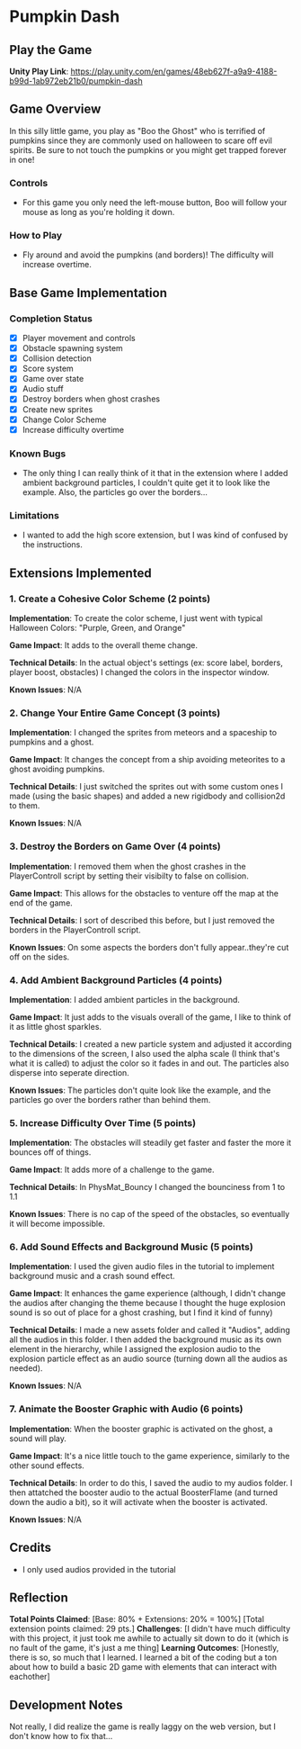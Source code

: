 # Pumpkin Dash

## Play the Game
**Unity Play Link**: https://play.unity.com/en/games/48eb627f-a9a9-4188-b99d-1ab972eb21b0/pumpkin-dash

## Game Overview
In this silly little game, you play as "Boo the Ghost" who is terrified of pumpkins since they are commonly used on halloween to scare off evil spirits. Be sure to not touch the pumpkins or you might get trapped forever in one! 

### Controls
- For this game you only need the left-mouse button, Boo will follow your mouse as long as you're holding it down.

### How to Play
- Fly around and avoid the pumpkins (and borders)! The difficulty will increase overtime.

## Base Game Implementation

### Completion Status
- [x] Player movement and controls
- [x] Obstacle spawning system
- [x] Collision detection
- [x] Score system
- [x] Game over state
- [x] Audio stuff
- [x] Destroy borders when ghost crashes
- [x] Create new sprites
- [x] Change Color Scheme
- [x] Increase difficulty overtime

### Known Bugs
- The only thing I can really think of it that in the extension where I added ambient background particles, I couldn't quite get it to look like the example. Also, the particles go over the borders...

### Limitations
- I wanted to add the high score extension, but I was kind of confused by the instructions.

## Extensions Implemented 

### 1. Create a Cohesive Color Scheme (2 points)

**Implementation**: To create the color scheme, I just went with typical Halloween Colors: "Purple, Green, and Orange"

**Game Impact**: It adds to the overall theme change.

**Technical Details**: In the actual object's settings (ex: score label, borders, player boost, obstacles) I changed the colors in the inspector window.

**Known Issues**: N/A


### 2. Change Your Entire Game Concept (3 points)

**Implementation**: I changed the sprites from meteors and a spaceship to pumpkins and a ghost.

**Game Impact**: It changes the concept from a ship avoiding meteorites to a ghost avoiding pumpkins.

**Technical Details**: I just switched the sprites out with some custom ones I made (using the basic shapes) and added a new rigidbody and collision2d to them.

**Known Issues**: N/A


### 3. Destroy the Borders on Game Over (4 points)

**Implementation**: I removed them when the ghost crashes in the PlayerControll script by setting their visibilty to false on collision.

**Game Impact**: This allows for the obstacles to venture off the map at the end of the game.

**Technical Details**: I sort of described this before, but I just removed the borders in the PlayerControll script.

**Known Issues**: On some aspects the borders don't fully appear..they're cut off on the sides.


### 4. Add Ambient Background Particles (4 points)

**Implementation**: I added ambient particles in the background.

**Game Impact**: It just adds to the visuals overall of the game, I like to think of it as little ghost sparkles.

**Technical Details**: I created a new particle system and adjusted it according to the dimensions of the screen, I also used the alpha scale (I think that's what it is called) to adjust the color so it fades in and out. The particles also disperse into seperate direction.

**Known Issues**: The particles don't quite look like the example, and the particles go over the borders rather than behind them.


### 5. Increase Difficulty Over Time (5 points)

**Implementation**: The obstacles will steadily get faster and faster the more it bounces off of things.

**Game Impact**: It adds more of a challenge to the game.

**Technical Details**: In PhysMat_Bouncy I changed the bounciness from 1 to 1.1

**Known Issues**: There is no cap of the speed of the obstacles, so eventually it will become impossible.


### 6. Add Sound Effects and Background Music (5 points)

**Implementation**: I used the given audio files in the tutorial to implement background music and a crash sound effect.

**Game Impact**: It enhances the game experience (although, I didn't change the audios after changing the theme because I thought the huge explosion sound is so out of place for a ghost crashing, but I find it kind of funny)

**Technical Details**: I made a new assets folder and called it "Audios", adding all the audios in this folder. I then added the background music as its own element in the hierarchy, while I assigned the explosion audio to the explosion particle effect as an audio source (turning down all the audios as needed).

**Known Issues**: N/A


### 7. Animate the Booster Graphic with Audio (6 points)

**Implementation**: When the booster graphic is activated on the ghost, a sound will play.

**Game Impact**: It's a nice little touch to the game experience, similarly to the other sound effects.

**Technical Details**: In order to do this, I saved the audio to my audios folder. I then attatched the booster audio to the actual BoosterFlame (and turned down the audio a bit), so it will activate when the booster is activated.

**Known Issues**: N/A


## Credits
- I only used audios provided in the tutorial

## Reflection
**Total Points Claimed**: [Base: 80% + Extensions: 20% = 100%] [Total extension points claimed: 29 pts.]
**Challenges**: [I didn't have much difficulty with this project, it just took me awhile to actually sit down to do it (which is no fault of the game, it's just a me thing]
**Learning Outcomes**: [Honestly, there is so, so much that I learned. I learned a bit of the coding but a ton about how to build a basic 2D game with elements that can interact with eachother]

## Development Notes
Not really, I did realize the game is really laggy on the web version, but I don't know how to fix that...
